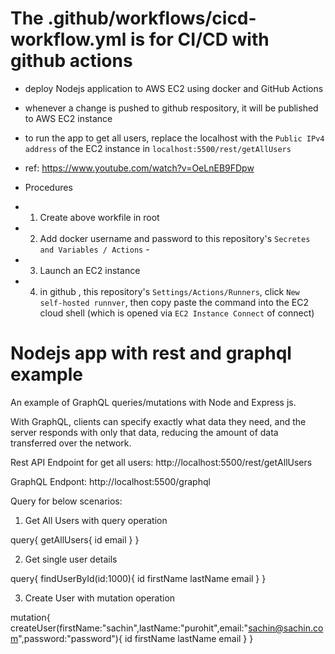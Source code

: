 
# The .github/workflows/cicd-workflow.yml is for CI/CD with github actions

- deploy Nodejs application to AWS EC2 using docker and GitHub Actions
- whenever a change is pushed to github respository, it will be published to AWS EC2 instance
- to run the app to get all users, replace the localhost with the `Public IPv4 address` of the EC2 instance in `localhost:5500/rest/getAllUsers` 

- ref: https://www.youtube.com/watch?v=OeLnEB9FDpw
- Procedures
-  1. Create above workfile in root 
-  2. Add docker username and password to this repository's `Secretes and Variables / Actions` - 
-  3. Launch an EC2 instance 
-  4. in github , this repository's `Settings/Actions/Runners`, click `New self-hosted runnver`, then copy paste the command into the EC2 cloud shell (which is opened via `EC2 Instance Connect` of connect)

# Nodejs app with rest and graphql example

An example of GraphQL queries/mutations with Node and Express js.

With GraphQL, clients can specify exactly what data they need, and the server responds with only that data, reducing the amount of data transferred over the network.

Rest API Endpoint for get all users: http://localhost:5500/rest/getAllUsers

GraphQL Endpont: http://localhost:5500/graphql

Query for below scenarios: 

1. Get All Users with query operation

query{
  getAllUsers{
    id
    email
  }
}

2. Get single user details

query{
  findUserById(id:1000){
    id
    firstName
    lastName
    email
  }
}

3. Create User with mutation operation

mutation{
  createUser(firstName:"sachin",lastName:"purohit",email:"sachin@sachin.com",password:"password"){
    id
    firstName
    lastName
    email
  }
}
